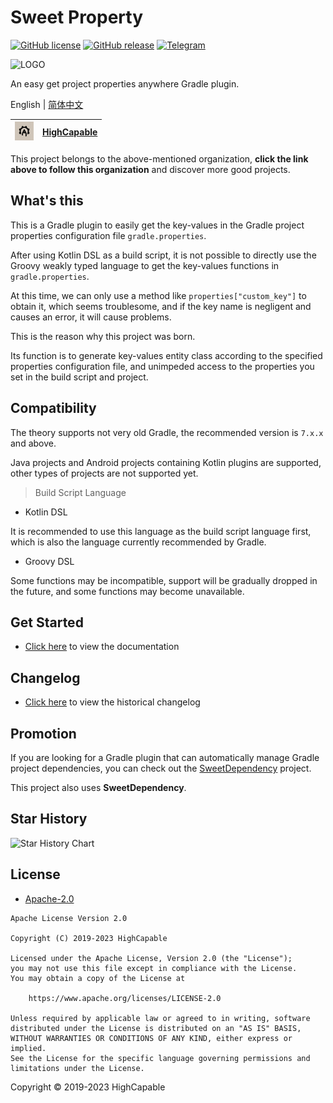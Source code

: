# Sweet Property

[![GitHub license](https://img.shields.io/github/license/HighCapable/SweetProperty?color=blue)](https://github.com/HighCapable/SweetProperty/blob/master/LICENSE)
[![GitHub release](https://img.shields.io/github/v/release/HighCapable/SweetProperty?display_name=release&logo=github&color=green)](https://github.com/HighCapable/SweetProperty/releases)
[![Telegram](https://img.shields.io/badge/discussion-Telegram-blue.svg?logo=telegram)](https://t.me/HighCapable_Dev)

<img src="https://github.com/HighCapable/SweetProperty/blob/master/img-src/icon.png?raw=true" width = "100" height = "100" alt="LOGO"/>

An easy get project properties anywhere Gradle plugin.

English | [简体中文](https://github.com/HighCapable/SweetProperty/blob/master/README-zh-CN.md)

| <img src="https://github.com/HighCapable/.github/blob/main/img-src/logo.jpg?raw=true" width = "30" height = "30" alt="LOGO"/> | [HighCapable](https://github.com/HighCapable) |
|-------------------------------------------------------------------------------------------------------------------------------|-----------------------------------------------|

This project belongs to the above-mentioned organization, **click the link above to follow this organization** and discover more good projects.

## What's this

This is a Gradle plugin to easily get the key-values in the Gradle project properties configuration file `gradle.properties`.

After using Kotlin DSL as a build script, it is not possible to directly use the Groovy weakly typed language to get the key-values functions
in `gradle.properties`.

At this time, we can only use a method like `properties["custom_key"]` to obtain it, which seems troublesome, and if the key name is negligent
and causes an error, it will cause problems.

This is the reason why this project was born.

Its function is to generate key-values entity class according to the specified properties configuration file, and unimpeded access to the properties
you set in the build script and project.

## Compatibility

The theory supports not very old Gradle, the recommended version is `7.x.x` and above.

Java projects and Android projects containing Kotlin plugins are supported, other types of projects are not supported yet.

> Build Script Language

- Kotlin DSL

It is recommended to use this language as the build script language first, which is also the language currently recommended by Gradle.

- Groovy DSL

Some functions may be incompatible, support will be gradually dropped in the future, and some functions may become unavailable.

## Get Started

- [Click here](https://github.com/HighCapable/SweetProperty/blob/master/docs/guide.md) to view the documentation

## Changelog

- [Click here](https://github.com/HighCapable/SweetProperty/blob/master/docs/changelog.md) to view the historical changelog

## Promotion

If you are looking for a Gradle plugin that can automatically manage Gradle project dependencies,
you can check out the [SweetDependency](https://github.com/HighCapable/SweetDependency) project.

This project also uses **SweetDependency**.

## Star History

![Star History Chart](https://api.star-history.com/svg?repos=HighCapable/SweetProperty&type=Date)

## License

- [Apache-2.0](https://www.apache.org/licenses/LICENSE-2.0)

```
Apache License Version 2.0

Copyright (C) 2019-2023 HighCapable

Licensed under the Apache License, Version 2.0 (the "License");
you may not use this file except in compliance with the License.
You may obtain a copy of the License at

    https://www.apache.org/licenses/LICENSE-2.0

Unless required by applicable law or agreed to in writing, software
distributed under the License is distributed on an "AS IS" BASIS,
WITHOUT WARRANTIES OR CONDITIONS OF ANY KIND, either express or implied.
See the License for the specific language governing permissions and
limitations under the License.
```

Copyright © 2019-2023 HighCapable